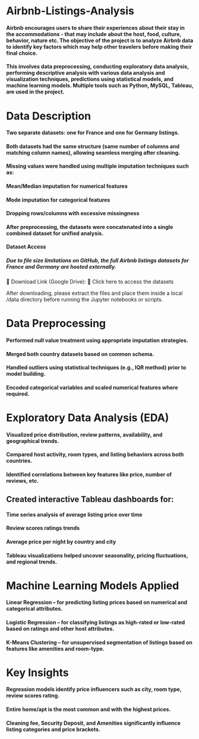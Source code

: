 # Airbnb-Listings-Analysis
####  Airbnb encourages users to share their experiences about their stay in the accommodations - that may include about the host, food, culture, behavior, nature etc. The objective of the project is to analyze Airbnb data to identify key factors which may help other travelers before making their final choice.
#### This involves data preprocessing, conducting exploratory data analysis, performing descriptive analysis with various data analysis and visualization techniques, predictions using statistical models, and machine learning models. Multiple tools such as Python, MySQL, Tableau, are used in the project.
# Data Description
#### Two separate datasets: one for France and one for Germany listings.
#### Both datasets had the same structure (same number of columns and matching column names), allowing seamless merging after cleaning.
#### Missing values were handled using multiple imputation techniques such as:
#### Mean/Median imputation for numerical features
#### Mode imputation for categorical features
#### Dropping rows/columns with excessive missingness
#### After preprocessing, the datasets were concatenated into a single combined dataset for unified analysis.
#### Dataset Access
##### Due to file size limitations on GitHub, the full Airbnb listings datasets for France and Germany are hosted externally.

📁 Download Link (Google Drive):
🔗 Click here to access the datasets

After downloading, please extract the files and place them inside a local /data directory before running the Jupyter notebooks or scripts.
# Data Preprocessing
#### Performed null value treatment using appropriate imputation strategies.
#### Merged both country datasets based on common schema.
#### Handled outliers using statistical techniques (e.g., IQR method) prior to model building.
#### Encoded categorical variables and scaled numerical features where required.
# Exploratory Data Analysis (EDA)
#### Visualized price distribution, review patterns, availability, and geographical trends.
#### Compared host activity, room types, and listing behaviors across both countries.
#### Identified correlations between key features like price, number of reviews, etc.
## Created interactive Tableau dashboards for:
#### Time series analysis of average listing price over time
#### Review scores ratings trends
#### Average price per night by country and city
#### Tableau visualizations helped uncover seasonality, pricing fluctuations, and regional trends.
# Machine Learning Models Applied
#### Linear Regression – for predicting listing prices based on numerical and categorical attributes.
#### Logistic Regression – for classifying listings as high-rated or low-rated based on ratings and other host attributes.
#### K-Means Clustering – for unsupervised segmentation of listings based on features like amenities and room-type.
# Key Insights
#### Regression models identify price influencers such as city, room type, review scores rating.
#### Entire home/apt is the most common and with the highest prices.
#### Cleaning fee, Security Deposit, and Amenities significantly influence listing categories and price brackets.
